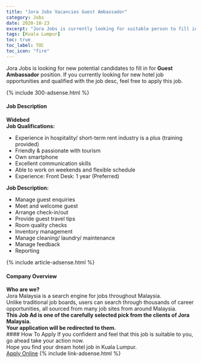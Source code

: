```yaml
---
title: "Jora Jobs Vacancies Guest Ambassador" 
category: Jobs 
date: 2020-10-23 
excerpt: "Jora Jobs is currently looking for suitable person to fill in the Guest Ambassador which positioned at Kuala Lumpur" 
tags: [Kuala Lumpur] 
toc: true 
toc_label: TOC 
toc_icon: "fire" 
--- 
```


<p>Jora Jobs is looking for new potential candidates to fill in for <b>Guest Ambassador</b> position. If you currently looking for new hotel job opportunities and qualified with the job desc, feel free to apply this job.
</p>{% include 300-adsense.html %} 
<div><div><h4>Job Description</h4></div><div><div><span><div><div><strong>Widebed</strong></div><div><strong>Job Qualifications:</strong></div><ul><li>Experience in hospitality/ short-term rent industry is a plus (training provided)</li><li>Friendly &amp; passionate with tourism</li><li>Own smartphone</li><li>Excellent communication skills</li><li>Able to work on weekends and flexible schedule</li><li>Experience: Front Desk: 1 year (Preferred)</li></ul><div><strong>Job Description:</strong></div><ul><li>Manage guest enquiries</li><li>Meet and welcome guest</li><li>Arrange check-in/out</li><li>Provide guest travel tips</li><li>Room quality checks</li><li>Inventory management</li><li>Manage cleaning/ laundry/ maintenance</li><li>Manage feedback</li><li>Reporting</li></ul></div></span></div></div></div> 
{% include article-adsense.html %} 
<div><div><h4>Company Overview</h4></div><div><div><span><div><div>
<strong>Who are we?</strong></div>
<div>
	Jora Malaysia is a search engine for jobs throughout Malaysia.<br>
	Unlike traditional job boards, users can search through thousands of career opportunities, all sourced from many job sites from around Malaysia.&#160;</div>
<div>
<div>
<strong>This Job Ad is one of the carefully selected pick from the clients of Jora Malaysia.</strong></div>
<div>
<strong>Your application will be redirected to them.</strong></div>
</div></div></span></div></div></div> 
#### How To Apply 
If you confident and feel that this job is suitable to you, go ahead take your action now. <br/> 
Hope you find your dream hotel job in Kuala Lumpur. <br/> 
<a href="https://www.jobstreet.com.my/en/job/guest-ambassador-4410766?jobId=jobstreet-my-job-4410766" class="btn btn--info" target="_blank" rel="nofollow noopenner">Apply Online</a> 
{% include link-adsense.html %} 